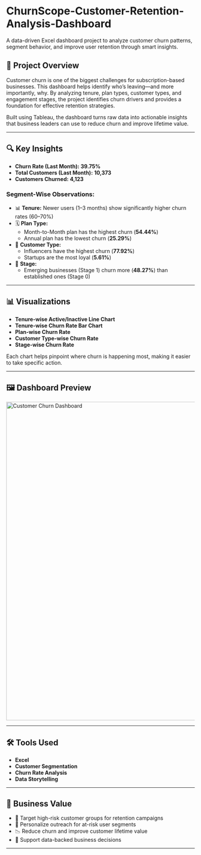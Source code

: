 # ChurnScope-Customer-Retention-Analysis-Dashboard
A data-driven Excel dashboard project to analyze customer churn patterns, segment behavior, and improve user retention through smart insights.

## 🧠 Project Overview

Customer churn is one of the biggest challenges for subscription-based businesses. This dashboard helps identify who’s leaving—and more importantly, why. By analyzing tenure, plan types, customer types, and engagement stages, the project identifies churn drivers and provides a foundation for effective retention strategies.

Built using Tableau, the dashboard turns raw data into actionable insights that business leaders can use to reduce churn and improve lifetime value.

---

## 🔍 Key Insights

- **Churn Rate (Last Month):** **39.75%**  
- **Total Customers (Last Month):** **10,373**  
- **Customers Churned:** **4,123**

### Segment-Wise Observations:
- 📊 **Tenure:** Newer users (1–3 months) show significantly higher churn rates (60–70%)  
- 🗓 **Plan Type:**
  - Month-to-Month plan has the highest churn (**54.44%**)
  - Annual plan has the lowest churn (**25.29%**)
- 👥 **Customer Type:**
  - Influencers have the highest churn (**77.92%**)
  - Startups are the most loyal (**5.61%**)
- 🚀 **Stage:**
  - Emerging businesses (Stage 1) churn more (**48.27%**) than established ones (Stage 0)

---

## 📊 Visualizations

- **Tenure-wise Active/Inactive Line Chart**
- **Tenure-wise Churn Rate Bar Chart**
- **Plan-wise Churn Rate**
- **Customer Type-wise Churn Rate**
- **Stage-wise Churn Rate**

Each chart helps pinpoint where churn is happening most, making it easier to take specific action.

---

## 🖼 Dashboard Preview

<img src="https://i.postimg.cc/XJFPwhxj/Screenshot-2025-06-12-112829.png" alt="Customer Churn Dashboard" width="850"/>

---

## 🛠 Tools Used

- **Excel**
- **Customer Segmentation**
- **Churn Rate Analysis**
- **Data Storytelling**

---

## 💼 Business Value

- 🎯 Target high-risk customer groups for retention campaigns
- 📩 Personalize outreach for at-risk user segments
- 📉 Reduce churn and improve customer lifetime value
- 🤝 Support data-backed business decisions

---


